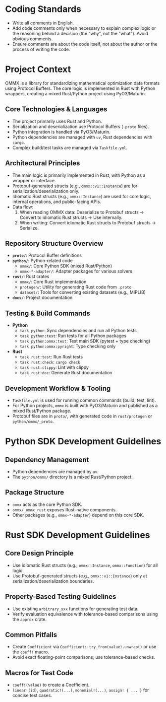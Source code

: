 # Coding Standards
- Write all comments in English.
- Add code comments only when necessary to explain complex logic or the reasoning behind a decision (the "why", not the "what"). Avoid obvious comments.
- Ensure comments are about the code itself, not about the author or the process of writing the code.

# Project Context

OMMX is a library for standardizing mathematical optimization data formats using Protocol Buffers. The core logic is implemented in Rust with Python wrappers, creating a mixed Rust/Python project using PyO3/Maturin.

## Core Technologies & Languages
- The project primarily uses Rust and Python.
- Serialization and deserialization use Protocol Buffers (`.proto` files).
- Python integration is handled via PyO3/Maturin.
- Python dependencies are managed with `uv`, Rust dependencies with `cargo`.
- Complex build/test tasks are managed via `Taskfile.yml`.

## Architectural Principles
- The main logic is primarily implemented in Rust, with Python as a wrapper or interface.
- Protobuf-generated structs (e.g., `ommx::v1::Instance`) are for serialization/deserialization only.
- Idiomatic Rust structs (e.g., `ommx::Instance`) are used for core logic, internal operations, and public-facing APIs.
- Data flow:
  1. When reading OMMX data: Deserialize to Protobuf structs → Convert to idiomatic Rust structs → Use internally.
  2. When writing: Convert idiomatic Rust structs to Protobuf structs → Serialize.

## Repository Structure Overview
- **`proto/`**: Protocol Buffer definitions
- **`python/`**: Python-related code  
  - `ommx/`: Core Python SDK (mixed Rust/Python)  
  - `ommx-*-adapter/`: Adapter packages for various solvers
- **`rust/`**: Rust crates  
  - `ommx/`: Core Rust implementation  
  - `protogen/`: Utility for generating Rust code from `.proto`  
  - `dataset/`: Tools for converting existing datasets (e.g., MIPLIB)
- **`docs/`**: Project documentation

## Testing & Build Commands
- **Python**  
  - `task python`: Sync dependencies and run all Python tests  
  - `task python:test`: Run tests for all Python packages  
  - `task python:ommx:test`: Test main SDK (pytest + type checking)  
  - `task python:ommx:pyright`: Type checking only  
- **Rust**  
  - `task rust:test`: Run Rust tests  
  - `task rust:check`: `cargo check`  
  - `task rust:clippy`: Lint with clippy  
  - `task rust:doc`: Generate Rust documentation

## Development Workflow & Tooling
- `Taskfile.yml` is used for running common commands (build, test, lint).
- For Python projects, `ommx` is built with PyO3/Maturin and published as a mixed Rust/Python package.
- Protobuf files are in `proto/`, with generated code in `rust/protogen` or `python/ommx/_proto`.

# Python SDK Development Guidelines

## Dependency Management
- Python dependencies are managed by `uv`.
- The `python/ommx/` directory is a mixed Rust/Python project.

## Package Structure
- `ommx` acts as the core Python SDK.
- `ommx/_ommx_rust` exposes Rust-native components.
- Other packages (e.g., `ommx-*-adapter`) depend on this core SDK.

# Rust SDK Development Guidelines

## Core Design Principle
- Use idiomatic Rust structs (e.g., `ommx::Instance`, `ommx::Function`) for all logic.
- Use Protobuf-generated structs (e.g., `ommx::v1::Instance`) only at serialization/deserialization boundaries.

## Property-Based Testing Guidelines
- Use existing `arbitrary_xxx` functions for generating test data.
- Verify evaluation equivalence with tolerance-based comparisons using the `approx` crate.

## Common Pitfalls
- Create `Coefficient` via `Coefficient::try_from(value).unwrap()` or use the `coeff!` macro.
- Avoid exact floating-point comparisons; use tolerance-based checks.

## Macros for Test Code
- `coeff!(value)` to create a Coefficient.
- `linear!(id)`, `quadratic!(...)`, `monomial!(...)`, `assign! { ... }` for concise test cases.
